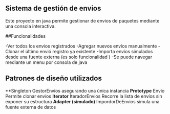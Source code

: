 
## Sistema de gestión de envios 

Este proyecto en java permite gestionar de envios de paquetes mediante una consola interactiva.

##Funcionalidades 

-Ver todos los envios registrados 
-Agregar nuevos envíos manualmente 
-Clonar el último envió registro ya existente 
-Importa envíos simulados desde una fuente externa (es solo funcionalidad ) 
-Se puede navegar mediante un menu por consola de java 



## Patrones de diseño utilizados 

**Singleton GestorEnvios asegurando una única instancia 
**Prototype** Envio Permite clonar envíos 
**Iterator** IteradorEnvios Recorre la lista de envíos sin exponer su estructura
**Adapter (simulado)** ImpordorDeEnvios simula una fuente externa de datos 

 

